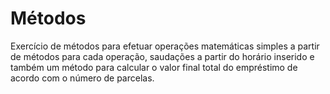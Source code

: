 # Métodos

Exercício de métodos para efetuar operações matemáticas simples a partir de métodos para cada operação, saudações a partir do horário inserido e também um método para
calcular o valor final total do empréstimo de acordo com o número de parcelas.
